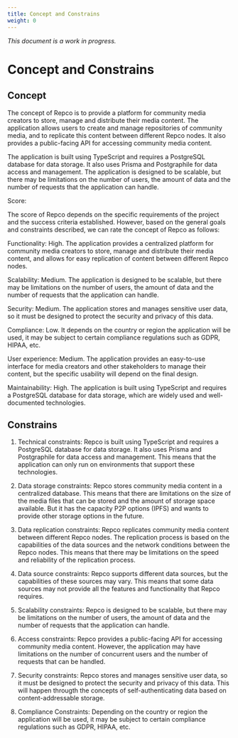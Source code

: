 ```yaml
---
title: Concept and Constrains
weight: 0
---
```

_This document is a work in progress._

# Concept and Constrains

## Concept

The concept of Repco is to provide a platform for community media creators to store, manage and distribute their media content. The application allows users to create and manage repositories of community media, and to replicate this content between different Repco nodes. It also provides a public-facing API for accessing community media content.

The application is built using TypeScript and requires a PostgreSQL database for data storage. It also uses Prisma and Postgraphile for data access and management. The application is designed to be scalable, but there may be limitations on the number of users, the amount of data and the number of requests that the application can handle.

Score:

The score of Repco depends on the specific requirements of the project and the success criteria established. However, based on the general goals and constraints described, we can rate the concept of Repco as follows:

Functionality: High. The application provides a centralized platform for community media creators to store, manage and distribute their media content, and allows for easy replication of content between different Repco nodes.

Scalability: Medium. The application is designed to be scalable, but there may be limitations on the number of users, the amount of data and the number of requests that the application can handle.

Security: Medium. The application stores and manages sensitive user data, so it must be designed to protect the security and privacy of this data.

Compliance: Low. It depends on the country or region the application will be used, it may be subject to certain compliance regulations such as GDPR, HIPAA, etc.

User experience: Medium. The application provides an easy-to-use interface for media creators and other stakeholders to manage their content, but the specific usability will depend on the final design.

Maintainability: High. The application is built using TypeScript and requires a PostgreSQL database for data storage, which are widely used and well-documented technologies.


## Constrains

1. Technical constraints: Repco is built using TypeScript and requires a PostgreSQL database for data storage. It also uses Prisma and Postgraphile for data access and management. This means that the application can only run on environments that support these technologies.

2. Data storage constraints: Repco stores community media content in a centralized database. This means that there are limitations on the size of the media files that can be stored and the amount of storage space available. But it has the capacity P2P options (IPFS) and wants to provide other storage options in the future.

3. Data replication constraints: Repco replicates community media content between different Repco nodes. The replication process is based on the capabilities of the data sources and the network conditions between the Repco nodes. This means that there may be limitations on the speed and reliability of the replication process.

4. Data source constraints: Repco supports different data sources, but the capabilities of these sources may vary. This means that some data sources may not provide all the features and functionality that Repco requires.

5. Scalability constraints: Repco is designed to be scalable, but there may be limitations on the number of users, the amount of data and the number of requests that the application can handle.

6. Access constraints: Repco provides a public-facing API for accessing community media content. However, the application may have limitations on the number of concurrent users and the number of requests that can be handled.

7. Security constraints: Repco stores and manages sensitive user data, so it must be designed to protect the security and privacy of this data. This will happen througth the concepts of self-authenticating data based on content-addressable storage.

8. Compliance Constraints: Depending on the country or region the application will be used, it may be subject to certain compliance regulations such as GDPR, HIPAA, etc.

